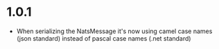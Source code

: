 # 1.0.1
* When serializing the NatsMessage it's now using camel case names (json standard) instead of pascal case names (.net standard)